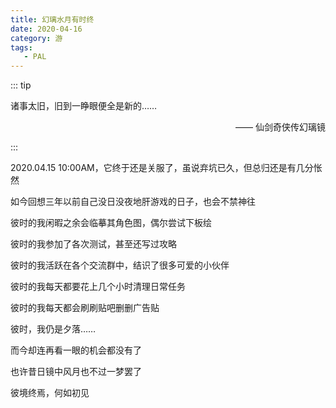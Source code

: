 ```yaml
---
title: 幻璃水月有时终
date: 2020-04-16
category: 游
tags:
   - PAL
---
```


::: tip

诸事太旧，旧到一睁眼便全是新的……

<p align="right"> —— 仙剑奇侠传幻璃镜</p>

:::

<!-- more -->

2020.04.15 10:00AM，它终于还是关服了，虽说弃坑已久，但总归还是有几分怅然

如今回想三年以前自己没日没夜地肝游戏的日子，也会不禁神往

彼时的我闲暇之余会临摹其角色图，偶尔尝试下板绘

彼时的我参加了各次测试，甚至还写过攻略

彼时的我活跃在各个交流群中，结识了很多可爱的小伙伴

彼时的我每天都要花上几个小时清理日常任务

彼时的我每天都会刷刷贴吧删删广告贴

彼时，我仍是夕落……

而今却连再看一眼的机会都没有了

也许昔日镜中风月也不过一梦罢了

彼境终焉，何如初见
